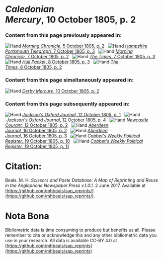 # *Caledonian Mercury*, 10 October 1805, p. 2  
  
### Content from this page previously appeared in:  
![Hand](http://scissorsandpaste.net/wp-content/uploads/2017/06/smallhandpointer.png) [*Morning Chronicle*, 5 October 1805, p. 2](https://mhbeals.github.io/sap_html/Morning-Chronicle/Morning-Chronicle-5-October-1805-p-2)  
![Hand](http://scissorsandpaste.net/wp-content/uploads/2017/06/smallhandpointer.png) [*Hampshire Portsmouth Telegraph*, 7 October 1805, p. 3](https://mhbeals.github.io/sap_html/Hampshire-Portsmouth-Telegraph/Hampshire-Portsmouth-Telegraph-7-October-1805-p-3)  
![Hand](http://scissorsandpaste.net/wp-content/uploads/2017/06/smallhandpointer.png) [*Morning Chronicle*, 7 October 1805, p. 2](https://mhbeals.github.io/sap_html/Morning-Chronicle/Morning-Chronicle-7-October-1805-p-2)  
![Hand](http://scissorsandpaste.net/wp-content/uploads/2017/06/smallhandpointer.png) [*The Times*, 7 October 1805, p. 3](https://mhbeals.github.io/sap_html/The-Times/The-Times-7-October-1805-p-3)  
![Hand](http://scissorsandpaste.net/wp-content/uploads/2017/06/smallhandpointer.png) [*Hull Packet*, 8 October 1805, p. 3](https://mhbeals.github.io/sap_html/Hull-Packet/Hull-Packet-8-October-1805-p-3)  
![Hand](http://scissorsandpaste.net/wp-content/uploads/2017/06/smallhandpointer.png) [*The Times*, 8 October 1805, p. 2](https://mhbeals.github.io/sap_html/The-Times/The-Times-8-October-1805-p-2)  
  
### Content from this page simeltaneously appeared in:  
![Hand](http://scissorsandpaste.net/wp-content/uploads/2017/06/smallhandpointer.png) [*Derby Mercury*, 10 October 1805, p. 2](https://mhbeals.github.io/sap_html/Derby-Mercury/Derby-Mercury-10-October-1805-p-2)  
  
### Content from this page subsequently appeared in:  
![Hand](http://scissorsandpaste.net/wp-content/uploads/2017/06/smallhandpointer.png) [*Jackson's Oxford Journal*, 12 October 1805, p. 1](https://mhbeals.github.io/sap_html/Jackson's-Oxford-Journal/Jackson's-Oxford-Journal-12-October-1805-p-1)  
![Hand](http://scissorsandpaste.net/wp-content/uploads/2017/06/smallhandpointer.png) [*Jackson's Oxford Journal*, 12 October 1805, p. 4](https://mhbeals.github.io/sap_html/Jackson's-Oxford-Journal/Jackson's-Oxford-Journal-12-October-1805-p-4)  
![Hand](http://scissorsandpaste.net/wp-content/uploads/2017/06/smallhandpointer.png) [*Newcastle Courant*, 12 October 1805, p. 2](https://mhbeals.github.io/sap_html/Newcastle-Courant/Newcastle-Courant-12-October-1805-p-2)  
![Hand](http://scissorsandpaste.net/wp-content/uploads/2017/06/smallhandpointer.png) [*Aberdeen Journal*, 16 October 1805, p. 2](https://mhbeals.github.io/sap_html/Aberdeen-Journal/Aberdeen-Journal-16-October-1805-p-2)  
![Hand](http://scissorsandpaste.net/wp-content/uploads/2017/06/smallhandpointer.png) [*Aberdeen Journal*, 16 October 1805, p. 3](https://mhbeals.github.io/sap_html/Aberdeen-Journal/Aberdeen-Journal-16-October-1805-p-3)  
![Hand](http://scissorsandpaste.net/wp-content/uploads/2017/06/smallhandpointer.png) [*Cobbet's Weekly Political Register*, 19 October 1805, p. 10](https://mhbeals.github.io/sap_html/Cobbet's-Weekly-Political-Register/Cobbet's-Weekly-Political-Register-19-October-1805-p-10)  
![Hand](http://scissorsandpaste.net/wp-content/uploads/2017/06/smallhandpointer.png) [*Cobbet's Weekly Political Register*, 19 October 1805, p. 11](https://mhbeals.github.io/sap_html/Cobbet's-Weekly-Political-Register/Cobbet's-Weekly-Political-Register-19-October-1805-p-11)  


# Citation: 

Beals. M. H. *Scissors and Paste Database: A Map of Reprinting and Reuse in the Anglophone Newspaper Press v.1.0.1.* 2 June 2017. Available at [https://github.com/mhbeals/sap_reprints/](https://github.com/mhbeals/sap_reprints/). 

# Nota Bona

Bibliometric data is time consuming to produce but benefits us all. Please remember to cite or acknowledge this and any other bibliometric data you use in your research. All data is available CC-BY 4.0 at [https://github.com/mhbeals/sap_reprints](https://github.com/mhbeals/sap_reprints)